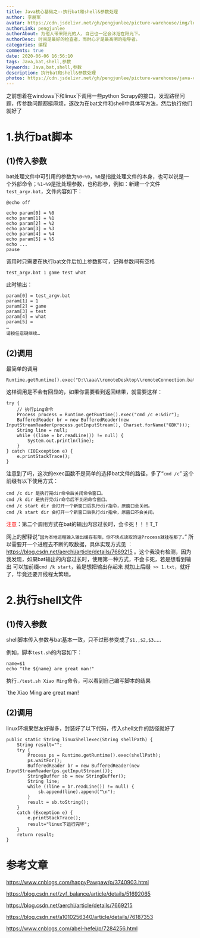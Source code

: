 ```yaml
---
title: Java核心基础之--执行bat和shell&参数处理
author: 李朋军
avatar: https://cdn.jsdelivr.net/gh/pengjunlee/picture-warehouse/img/logo.jpg
authorLink: pengjunlee
authorAbout: 为他人带来阳光的人，自己也一定会沐浴在阳光下。
authorDesc: 时间是最好的检查者，而耐心才是最高明的指导者。
categories: 编程
comments: true
date: 2020-06-06 16:56:10
tags: Java,bat,shell,参数
keywords: Java,bat,shell,参数
description: 执行bat和shell&参数处理
photos: https://cdn.jsdelivr.net/gh/pengjunlee/picture-warehouse/java-core/j7.png
---
```

之前想着在windows下和linux下调用一些python Scrapy的接口，发现路径问题，传参数问题都挺麻烦，遂改为在bat文件和shell中具体写方法，然后执行他们就好了

# 1.执行bat脚本
## (1)传入参数
bat处理文件中可引用的参数为`%0~%9`，`%0`是指批处理文件的本身，也可以说是一个外部命令；`%1~%9`是批处理参数，也称形参，例如：新建一个文件`test_argv.bat`，文件内容如下： 

	@echo off
	 
	echo param[0] = %0
	echo param[1] = %1
	echo param[2] = %2
	echo param[3] = %3
	echo param[4] = %4
	echo param[5] = %5
	echo ...
	pause

调用时只需要在执行bat文件后加上参数即可，记得参数间有空格

`test_argv.bat 1 game test what `  

此时输出：

	param[0] = test_argv.bat 
	param[1] = 1 
	param[2] = game 
	param[3] = test 
	param[4] = what 
	param[5] = 
	… 
	请按任意键继续…

## (2)调用
最简单的调用

	Runtime.getRuntime().exec("D:\\aaa\\remoteDesktop\\remoteConnection.bat");

这样调用是不会有回显的，如果你需要看到返回结果，就需要这样：

	try {
        // 执行ping命令
        Process process = Runtime.getRuntime().exec("cmd /c e:&dir");
        BufferedReader br = new BufferedReader(new InputStreamReader(process.getInputStream(), Charset.forName("GBK")));
        String line = null;
        while ((line = br.readLine()) != null) {
            System.out.println(line);
		}
	} catch (IOException e) {
	    e.printStackTrace();
	}

注意到了吗，这次的exec函数不是简单的选择bat文件的路径，多了“`cmd /c`” 这个前缀有以下使用方式：

	cmd /c dir 是执行完dir命令后关闭命令窗口。
	cmd /k dir 是执行完dir命令后不关闭命令窗口。
	cmd /c start dir 会打开一个新窗口后执行dir指令，原窗口会关闭。
	cmd /k start dir 会打开一个新窗口后执行dir指令，原窗口不会关闭。

<font color=red>注意</font>：第二个调用方式在bat的输出内容过长时，会卡死！！！T_T

网上的解释说“`因为本地进程输入输出缓存有限，你不快点读取的话Process就挂在那了。`” 所以需要开一个进程去不断的取数据，具体实现方式见 ：<https://blog.csdn.net/aerchi/article/details/7669215> 。这个我没有检测，因为我发现，如果bat输出的内容过长时，使用第一种方式，不会卡死，若是想看到输出 可以加前缀`cmd /k start`，若是想把输出存起来 就加上后缀` >> 1.txt`，就好了，毕竟还要开线程太繁琐。

# 2.执行shell文件
## (1)传入参数
shell脚本传入参数与bat基本一致，只不过形参变成了`$1,,$2,$3`…..

例如，脚本`test.sh`的内容如下：

	name=$1
	echo "the ${name} are great man!"

执行`./test.sh Xiao Ming`命令，可以看到自己编写脚本的结果

`the Xiao Ming are great man!

## (2)调用
linux环境果然友好得多，封装好了以下代码，传入shell文件的路径就好了

	public static String linuxShellexec(String shellPath) {
	    String result="";
	    try {
	        Process ps = Runtime.getRuntime().exec(shellPath);
	        ps.waitFor();
	        BufferedReader br = new BufferedReader(new InputStreamReader(ps.getInputStream()));
	        StringBuffer sb = new StringBuffer();
	        String line;
	        while ((line = br.readLine()) != null) {
	            sb.append(line).append("\n");
	        }
	        result = sb.toString();
	    }
	    catch (Exception e) {
	        e.printStackTrace();
	        result="linux下运行完毕";
	    }
	    return result;
	}

# 参考文章

<https://www.cnblogs.com/happyPawpaw/p/3740903.html>

<https://blog.csdn.net/zyf_balance/article/details/51692065>

<https://blog.csdn.net/aerchi/article/details/7669215> 

<https://blog.csdn.net/a1010256340/article/details/76187353>  

<https://www.cnblogs.com/abel-hefei/p/7284256.html> 